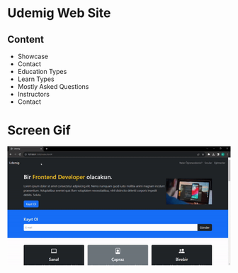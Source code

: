 <h1>Udemig Web Site</h1>

<h2>Content</h2>

<ul>

<li>Showcase</li>
<li>Contact</li>
<li>Education Types</li>
<li>Learn Types</li>
<li>Mostly Asked Questions</li>
<li>Instructors</li>
<li>Contact</li>

</ul>

<h1>Screen Gif</h1>

<img src="./images/udemigwebsite.gif"/>